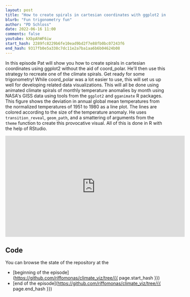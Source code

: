 ```yaml
---
layout: post
title: "How to create spirals in cartesian coordinates with ggplot2 in R (CC222)"
blurb: "Fun trigonometry fun"
author: "PD Schloss"
date: 2022-06-16 11:00
comments: false
youtube: kXbpAhWF6iw
start_hash: 2289fc8229b6fe10ead9bd2f7e88fb0bc07243f6
end_hash: 9317fb0e5a338c7dc11e2a7ba1aa6b6b04624b08
---
```


In this episode Pat will show you how to create spirals in cartesian coordinates using ggplot2 without the aid of coord_polar. He'll then use this strategy to recreate one of the climate spirals. Get ready for some trigonometry! While coord_polar was a lot easier to use, this will set us up well for developing related data visualizations. This will all be done using animated climate spirals of monthly temperature anomalies by month using NASA's GISS data using tools from the `ggplot2` and `gganimate` R packages. This figure shows the deviation in annual global mean temperatures from the normalized temperatures of 1951 to 1980 as a line plot. The lines are colored according to the size of the temperature anomaly. He uses `transition_reveal`, `geom_path`, and a smattering of arguments from the `theme` function to create this provocative visual. All of this is done in R with the help of RStudio.


<iframe style="margin: 0 auto;display:block;" width="560" height="315" src="https://www.youtube.com/embed/{{ page.youtube }}" frameborder="0" allow="accelerometer; autoplay; encrypted-media; gyroscope; picture-in-picture" allowfullscreen></iframe>


## Code

You can browse the state of the repository at the
* [beginning of the episode](https://github.com/riffomonas/climate_viz/tree/{{ page.start_hash }})
* [end of the episode](https://github.com/riffomonas/climate_viz/tree/{{ page.end_hash }})
